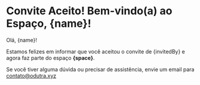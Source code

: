 # Convite Aceito! Bem-vindo(a) ao Espaço, {name}!

Olá, {name}!

Estamos felizes em informar que você aceitou o convite de {invitedBy} e agora faz parte do espaço **{space}**.

Se você tiver alguma dúvida ou precisar de assistência, envie um email para contato@odutra.xyz